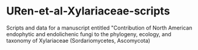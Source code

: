 # URen-et-al-Xylariaceae-scripts
Scripts and data for a manuscript entitled "Contribution of North American endophytic and endolichenic fungi to the phylogeny, ecology, and taxonomy of Xylariaceae (Sordariomycetes, Ascomycota)

